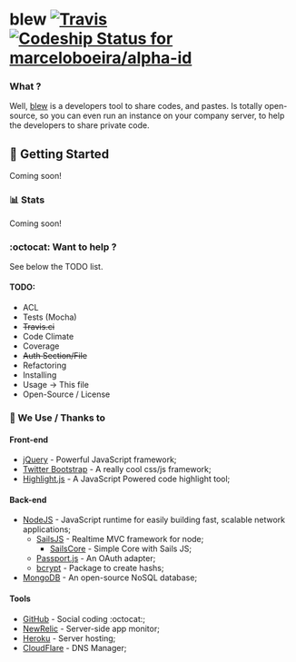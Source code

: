 blew [![Travis](http://img.shields.io/travis/vimia/blew/master.svg)](https://travis-ci.org/vimia/blew) [ ![Codeship Status for marceloboeira/alpha-id](https://codeship.io/projects/1f946900-05ff-0132-7616-7ed0f2840353/status)](https://codeship.io/projects/31007)
========

### What ?
 
 Well, [blew](http://blew.io) is a developers tool to share codes, and pastes.
 Is totally open-source, so you can even run an instance on your company server, to help the developers to share private code.

## :rocket: Getting Started

Coming soon!

 
### :bar_chart: Stats

Coming soon!


### :octocat: Want to help ?

See below the TODO list.

#### TODO:

* ACL 
* Tests (Mocha)
* ~~Travis.ci~~
* Code Climate
* Coverage
* ~~Auth Section/File~~
* Refactoring
* Installing
* Usage -> This file
* Open-Source / License

### :clap: We Use / Thanks to

#### Front-end
* [jQuery](http://jquery.com) - Powerful JavaScript framework;
* [Twitter Bootstrap](http://getbootstrap.com/) - A really cool css/js framework;
* [Highlight.js](https://highlightjs.org/) - A JavaScript Powered code highlight tool;

#### Back-end

* [NodeJS](http://nodejs.org/) - JavaScript runtime for easily building fast, scalable network applications;
	* [SailsJS](http://sailsjs.org/) - Realtime MVC framework for node;
		* [SailsCore](https://github.com/vimia/sails-core) - Simple Core with Sails JS;
	* [Passport.js](http://passportjs.org/) - An OAuth adapter;
	* [bcrypt](https://github.com/ncb000gt/node.bcrypt.js) - Package to create hashs;
* [MongoDB](http://mongodb.org/) - An open-source NoSQL database;

#### Tools

* [GitHub](http://github.com/) - Social coding :octocat:;
* [NewRelic](http://newrelic.com/) - Server-side app monitor;
* [Heroku](http://heroku.com/) - Server hosting;
* [CloudFlare](http://cloudflare.com/) - DNS Manager;

